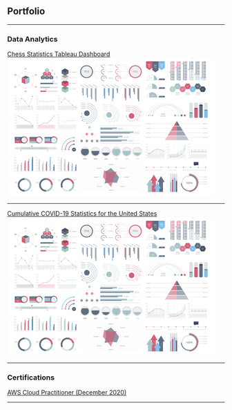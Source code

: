 ## Portfolio

---

### Data Analytics 

[Chess Statistics Tableau Dashboard](prizm15.github.io/ChessStats)
<img src="images/dummy_thumbnail.jpg?raw=true"/>

---
[Cumulative COVID-19 Statistics for the United States](prizm15.github.io/COVIDMap)
<img src="images/dummy_thumbnail.jpg?raw=true"/>

---

### Certifications

[AWS Cloud Practitioner (December 2020)](https://www.youracclaim.com/badges/bb5ff7bb-2976-41cc-8a7b-b2e4b5866c38/linked_in)

---
<!-- 
I'm grateful for Github user evanca for the forked template to complete this page. 
Here's the link to the template: https://github.com/evanca/quick-portfolio 
-->
